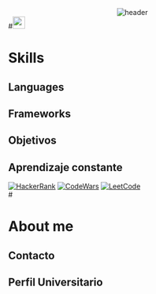 <div align="center" width="1000">
  <img src="https://capsule-render.vercel.app/api?type=waving&height=100&color=0:ff0000,50:ff7c00,100:ffd500&text=Jose%20Plascencia%20(Dev)&reversal=false&section=header&animation=fadeIn&fontColor=fefefe&fontSize=50&fontAlignY=91&descAlign=50"
  alt="header"/>
</div>
#<img src="https://media2.giphy.com/media/QssGEmpkyEOhBCb7e1/giphy.gif?cid=ecf05e47a0n3gi1bfqntqmob8g9aid1oyj2wr3ds3mg700bl&rid=giphy.gif" width ="25"><h1>Skills</h1>
<h2>Languages</h2>
<h2>Frameworks</h2>
<h2>Objetivos</h2>
<h2>Aprendizaje constante</h2>
<div>
  <a href="https://www.hackerrank.com/" target="_blank"><img  src="https://img.shields.io/badge/-Hackerrank-2EC866?style=for-the-badge&logo=HackerRank&logoColor=white" alt="HackerRank" /></a>
  <a href="https://www.codewars.com/" target="_blank"><img src="https://img.shields.io/badge/Codewars-B1361E?style=for-the-badge&logo=Codewars&logoColor=white" alt="CodeWars" /></a>
  <a href="https://www.leetcode.com/" target="_blank"><img src="https://img.shields.io/badge/-LeetCode-FFA116?style=for-the-badge&logo=LeetCode&logoColor=black" alt="LeetCode" /></a>
</div>
#<h1>About me</h1>
<h2>Contacto</h2>
<h2>Perfil Universitario</h2>
<!--
**JosePlascencia-Dev/JosePlascencia-Dev** is a ✨ _special_ ✨ repository because its `README.md` (this file) appears on your GitHub profile.

Here are some ideas to get you started:

- 🔭 I’m currently working on ...
- 🌱 I’m currently learning ...
- 👯 I’m looking to collaborate on ...
- 🤔 I’m looking for help with ...
- 💬 Ask me about ...
- 📫 How to reach me: ...
- 😄 Pronouns: ...
- ⚡ Fun fact: ...
-->
